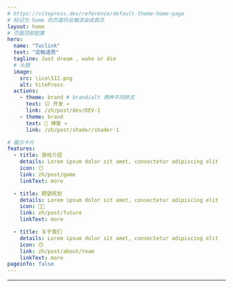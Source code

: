 ```yaml
---
# https://vitepress.dev/reference/default-theme-home-page
# 标记为 home 的页面将会被渲染成首页
layout: home
# 页面顶部配置
hero:
  name: "Tuclink"
  text: "突触递质"
  tagline: Just dream , wake or die
  # 头图
  image:
    src: \ico\512.png
    alt: VitePress
  actions:
    - theme: brand # brand/alt 两种不同样式
      text: 😕 开发 »
      link: /zh/post/dev/DEV-1
    - theme: brand
      text: 🫤 博客 »
      link: /zh/post/shader/shader-1

# 展示卡片
features:
  - title: 游戏介绍
    details: Lorem ipsum dolor sit amet, consectetur adipiscing elit
    icon: 😶
    link: zh/post/game
    linkText: more

  - title: 期望规划
    details: Lorem ipsum dolor sit amet, consectetur adipiscing elit
    icon: 😶‍🌫️
    link: zh/post/future
    linkText: more

  - title: 关于我们
    details: Lorem ipsum dolor sit amet, consectetur adipiscing elit
    icon: 🙃
    link: zh/post/about/team
    linkText: more
pageinfo: false
---
```


---

<script setup>
  import { ref } from "vue";
  import BackgroundShader from "../.vitepress/theme/vue/BackgroundShader.vue";
</script>

<BackgroundShader />